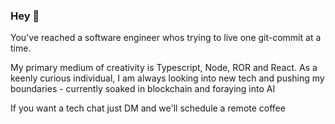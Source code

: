 ### Hey 👋

You've reached a software engineer whos trying to live one git-commit at a time. 

My primary medium of creativity is Typescript, Node, ROR and React. As a keenly curious individual, I am always looking into new tech and pushing my boundaries - currently soaked in blockchain and foraying into AI 

If you want a tech chat just DM and we'll schedule a remote coffee
